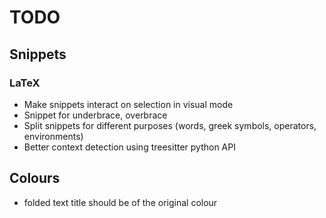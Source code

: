 # TODO
## Snippets
### LaTeX
 - Make snippets interact on selection in visual mode
 - Snippet for underbrace, overbrace
 - Split snippets for different purposes (words, greek symbols, operators, environments)
 - Better context detection using treesitter python API
## Colours
 - folded text title should be of the original colour
